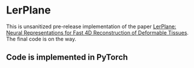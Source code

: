 # LerPlane
This is unsanitized pre-release implementation of the paper [LerPlane: Neural Representations for Fast 4D Reconstruction of Deformable Tissues](https://arxiv.org/abs/2103.11547). The final code is on the way.

## Code is implemented in PyTorch

